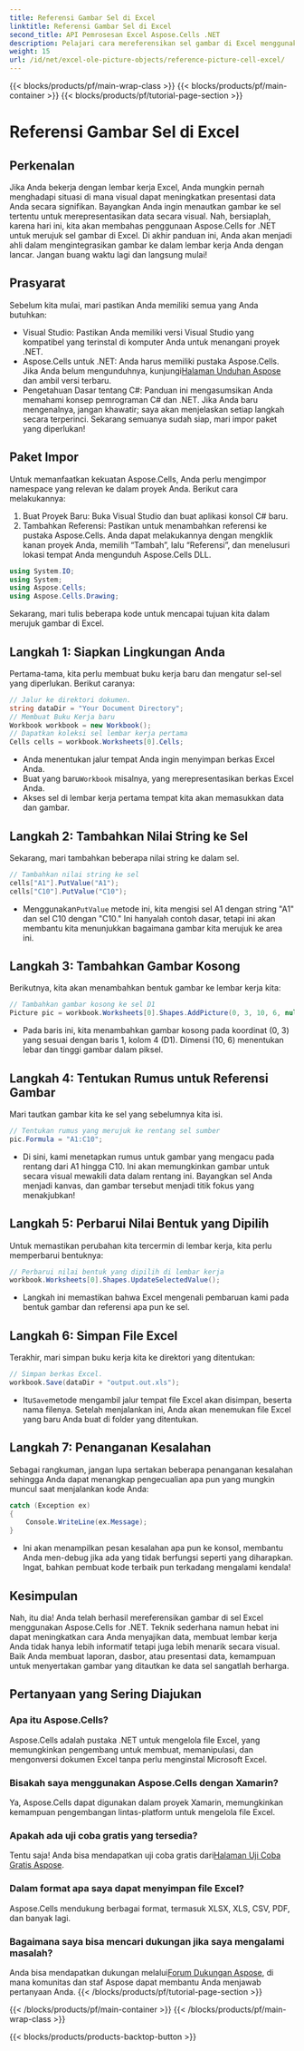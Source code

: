 ```yaml
---
title: Referensi Gambar Sel di Excel
linktitle: Referensi Gambar Sel di Excel
second_title: API Pemrosesan Excel Aspose.Cells .NET
description: Pelajari cara mereferensikan sel gambar di Excel menggunakan Aspose.Cells for .NET dengan tutorial langkah demi langkah ini. Sempurnakan lembar kerja Anda.
weight: 15
url: /id/net/excel-ole-picture-objects/reference-picture-cell-excel/
---
```


{{< blocks/products/pf/main-wrap-class >}}
{{< blocks/products/pf/main-container >}}
{{< blocks/products/pf/tutorial-page-section >}}

# Referensi Gambar Sel di Excel

## Perkenalan
Jika Anda bekerja dengan lembar kerja Excel, Anda mungkin pernah menghadapi situasi di mana visual dapat meningkatkan presentasi data Anda secara signifikan. Bayangkan Anda ingin menautkan gambar ke sel tertentu untuk merepresentasikan data secara visual. Nah, bersiaplah, karena hari ini, kita akan membahas penggunaan Aspose.Cells for .NET untuk merujuk sel gambar di Excel. Di akhir panduan ini, Anda akan menjadi ahli dalam mengintegrasikan gambar ke dalam lembar kerja Anda dengan lancar. Jangan buang waktu lagi dan langsung mulai!
## Prasyarat
Sebelum kita mulai, mari pastikan Anda memiliki semua yang Anda butuhkan:
- Visual Studio: Pastikan Anda memiliki versi Visual Studio yang kompatibel yang terinstal di komputer Anda untuk menangani proyek .NET.
- Aspose.Cells untuk .NET: Anda harus memiliki pustaka Aspose.Cells. Jika Anda belum mengunduhnya, kunjungi[Halaman Unduhan Aspose](https://releases.aspose.com/cells/net/) dan ambil versi terbaru.
- Pengetahuan Dasar tentang C#: Panduan ini mengasumsikan Anda memahami konsep pemrograman C# dan .NET. Jika Anda baru mengenalnya, jangan khawatir; saya akan menjelaskan setiap langkah secara terperinci.
Sekarang semuanya sudah siap, mari impor paket yang diperlukan!
## Paket Impor
Untuk memanfaatkan kekuatan Aspose.Cells, Anda perlu mengimpor namespace yang relevan ke dalam proyek Anda. Berikut cara melakukannya:
1. Buat Proyek Baru: Buka Visual Studio dan buat aplikasi konsol C# baru.
2. Tambahkan Referensi: Pastikan untuk menambahkan referensi ke pustaka Aspose.Cells. Anda dapat melakukannya dengan mengklik kanan proyek Anda, memilih “Tambah”, lalu “Referensi”, dan menelusuri lokasi tempat Anda mengunduh Aspose.Cells DLL.
```csharp
using System.IO;
using System;
using Aspose.Cells;
using Aspose.Cells.Drawing;
```
Sekarang, mari tulis beberapa kode untuk mencapai tujuan kita dalam merujuk gambar di Excel.
## Langkah 1: Siapkan Lingkungan Anda
Pertama-tama, kita perlu membuat buku kerja baru dan mengatur sel-sel yang diperlukan. Berikut caranya:
```csharp
// Jalur ke direktori dokumen.
string dataDir = "Your Document Directory";
// Membuat Buku Kerja baru
Workbook workbook = new Workbook();
// Dapatkan koleksi sel lembar kerja pertama
Cells cells = workbook.Worksheets[0].Cells;
```
 
- Anda menentukan jalur tempat Anda ingin menyimpan berkas Excel Anda.
-  Buat yang baru`Workbook` misalnya, yang merepresentasikan berkas Excel Anda.
- Akses sel di lembar kerja pertama tempat kita akan memasukkan data dan gambar.
## Langkah 2: Tambahkan Nilai String ke Sel
Sekarang, mari tambahkan beberapa nilai string ke dalam sel. 
```csharp
// Tambahkan nilai string ke sel
cells["A1"].PutValue("A1");
cells["C10"].PutValue("C10");
```
 
-  Menggunakan`PutValue` metode ini, kita mengisi sel A1 dengan string "A1" dan sel C10 dengan "C10." Ini hanyalah contoh dasar, tetapi ini akan membantu kita menunjukkan bagaimana gambar kita merujuk ke area ini.
## Langkah 3: Tambahkan Gambar Kosong
Berikutnya, kita akan menambahkan bentuk gambar ke lembar kerja kita:
```csharp
// Tambahkan gambar kosong ke sel D1
Picture pic = workbook.Worksheets[0].Shapes.AddPicture(0, 3, 10, 6, null);
```
 
- Pada baris ini, kita menambahkan gambar kosong pada koordinat (0, 3) yang sesuai dengan baris 1, kolom 4 (D1). Dimensi (10, 6) menentukan lebar dan tinggi gambar dalam piksel.
## Langkah 4: Tentukan Rumus untuk Referensi Gambar
Mari tautkan gambar kita ke sel yang sebelumnya kita isi.
```csharp
// Tentukan rumus yang merujuk ke rentang sel sumber
pic.Formula = "A1:C10";
```

- Di sini, kami menetapkan rumus untuk gambar yang mengacu pada rentang dari A1 hingga C10. Ini akan memungkinkan gambar untuk secara visual mewakili data dalam rentang ini. Bayangkan sel Anda menjadi kanvas, dan gambar tersebut menjadi titik fokus yang menakjubkan!
## Langkah 5: Perbarui Nilai Bentuk yang Dipilih
Untuk memastikan perubahan kita tercermin di lembar kerja, kita perlu memperbarui bentuknya:
```csharp
// Perbarui nilai bentuk yang dipilih di lembar kerja
workbook.Worksheets[0].Shapes.UpdateSelectedValue();
```

- Langkah ini memastikan bahwa Excel mengenali pembaruan kami pada bentuk gambar dan referensi apa pun ke sel.
## Langkah 6: Simpan File Excel
Terakhir, mari simpan buku kerja kita ke direktori yang ditentukan:
```csharp
// Simpan berkas Excel.
workbook.Save(dataDir + "output.out.xls");
```

-  Itu`Save`metode mengambil jalur tempat file Excel akan disimpan, beserta nama filenya. Setelah menjalankan ini, Anda akan menemukan file Excel yang baru Anda buat di folder yang ditentukan.
## Langkah 7: Penanganan Kesalahan
Sebagai rangkuman, jangan lupa sertakan beberapa penanganan kesalahan sehingga Anda dapat menangkap pengecualian apa pun yang mungkin muncul saat menjalankan kode Anda:
```csharp
catch (Exception ex)
{
    Console.WriteLine(ex.Message);
}
```

- Ini akan menampilkan pesan kesalahan apa pun ke konsol, membantu Anda men-debug jika ada yang tidak berfungsi seperti yang diharapkan. Ingat, bahkan pembuat kode terbaik pun terkadang mengalami kendala!
## Kesimpulan
Nah, itu dia! Anda telah berhasil mereferensikan gambar di sel Excel menggunakan Aspose.Cells for .NET. Teknik sederhana namun hebat ini dapat meningkatkan cara Anda menyajikan data, membuat lembar kerja Anda tidak hanya lebih informatif tetapi juga lebih menarik secara visual. Baik Anda membuat laporan, dasbor, atau presentasi data, kemampuan untuk menyertakan gambar yang ditautkan ke data sel sangatlah berharga.
## Pertanyaan yang Sering Diajukan
### Apa itu Aspose.Cells?
Aspose.Cells adalah pustaka .NET untuk mengelola file Excel, yang memungkinkan pengembang untuk membuat, memanipulasi, dan mengonversi dokumen Excel tanpa perlu menginstal Microsoft Excel.
### Bisakah saya menggunakan Aspose.Cells dengan Xamarin?
Ya, Aspose.Cells dapat digunakan dalam proyek Xamarin, memungkinkan kemampuan pengembangan lintas-platform untuk mengelola file Excel.
### Apakah ada uji coba gratis yang tersedia?
 Tentu saja! Anda bisa mendapatkan uji coba gratis dari[Halaman Uji Coba Gratis Aspose](https://releases.aspose.com/).
### Dalam format apa saya dapat menyimpan file Excel?
Aspose.Cells mendukung berbagai format, termasuk XLSX, XLS, CSV, PDF, dan banyak lagi.
### Bagaimana saya bisa mencari dukungan jika saya mengalami masalah?
 Anda bisa mendapatkan dukungan melalui[Forum Dukungan Aspose](https://forum.aspose.com/c/cells/9), di mana komunitas dan staf Aspose dapat membantu Anda menjawab pertanyaan Anda.
{{< /blocks/products/pf/tutorial-page-section >}}

{{< /blocks/products/pf/main-container >}}
{{< /blocks/products/pf/main-wrap-class >}}

{{< blocks/products/products-backtop-button >}}
